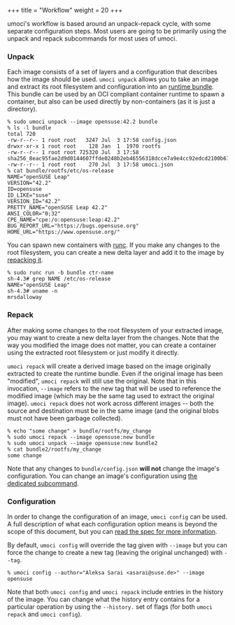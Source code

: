 +++
title = "Workflow"
weight = 20
+++

umoci's workflow is based around an unpack-repack cycle, with some separate
configuration steps. Most users are going to be primarily using the unpack and
repack subcommands for most uses of umoci.

### Unpack ###

Each image consists of a set of layers and a configuration that describes how
the image should be used. `umoci unpack` allows you to take an image and
extract its root filesystem and configuration into an [runtime
bundle][oci-runtime]. This bundle can be used by an OCI compliant container
runtime to spawn a container, but also can be used directly by non-containers
(as it is just a directory).

[oci-runtime]: https://github.com/opencontainers/runtime-spec

```text
% sudo umoci unpack --image opensuse:42.2 bundle
% ls -l bundle
total 720
-rw-r--r-- 1 root root   3247 Jul  3 17:58 config.json
drwxr-xr-x 1 root root    128 Jan  1  1970 rootfs
-rw-r--r-- 1 root root 725320 Jul  3 17:58 sha256_8eac95fae2d9d0144607ffde0248b2eb46556318dcce7a9e4cc92edcd2100b67.mtree
-rw-r--r-- 1 root root    270 Jul  3 17:58 umoci.json
% cat bundle/rootfs/etc/os-release
NAME="openSUSE Leap"
VERSION="42.2"
ID=opensuse
ID_LIKE="suse"
VERSION_ID="42.2"
PRETTY_NAME="openSUSE Leap 42.2"
ANSI_COLOR="0;32"
CPE_NAME="cpe:/o:opensuse:leap:42.2"
BUG_REPORT_URL="https://bugs.opensuse.org"
HOME_URL="https://www.opensuse.org/"
```

You can spawn new containers with [runc][runc]. If you make any changes to
the root filesystem, you can create a new delta layer and add it to the image
by [repacking it](#repack).

[runc]: https://github.com/opencontainers/runc

```text
% sudo runc run -b bundle ctr-name
sh-4.3# grep NAME /etc/os-release
NAME="openSUSE Leap"
sh-4.3# uname -n
mrsdalloway
```

### Repack ###

After making some changes to the root filesystem of your extracted image, you
may want to create a new delta layer from the changes. Note that the way you
modified the image does not matter, you can create a container using the
extracted root filesystem or just modify it directly.

`umoci repack` will create a derived image based on the image originally
extracted to create the runtime bundle. Even if the original image
has been "modified", `umoci repack` will still use the original. Note that in
this invocation, `--image` refers to the new tag that will be used to reference
the modified image (which may be the same tag used to extract the original
image). `umoci repack` does not work across different images -- both the source
and destination must be in the same image (and the original blobs must not have
been garbage collected).

```text
% echo "some change" > bundle/rootfs/my_change
% sudo umoci repack --image opensuse:new bundle
% sudo umoci unpack --image opensuse:new bundle2
% cat bundle2/rootfs/my_change
some change
```

Note that any changes to `bundle/config.json` **will not** change the image's
configuration. You can change an image's configuration using [the dedicated
subcommand](#configuration).

### Configuration ###

In order to change the configuration of an image, `umoci config` can be used. A
full description of what each configuration option means is beyond the scope of
this document, but you can [read the spec for more
information][image-spec-config].

By default, `umoci config` will override the tag given with `--image` but you
can force the change to create a new tag (leaving the original unchanged) with
`--tag`.

```text
% umoci config --author="Aleksa Sarai <asarai@suse.de>" --image opensuse
```

Note that both `umoci config` and `umoci repack` include entries in the history
of the image. You can change what the history entry contains for a particular
operation by using the `--history.` set of flags (for both `umoci repack` and
`umoci config`).

[image-spec-config]: https://github.com/opencontainers/image-spec/blob/v1.0.0-rc4/config.md
